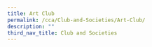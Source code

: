 ```yaml
---
title: Art Club
permalink: /cca/Club-and-Societies/Art-Club/
description: ""
third_nav_title: Club and Societies
---
```

